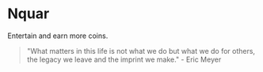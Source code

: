 # Nquar
Entertain and earn more coins.

> "What matters in this life is not what we do but what we do for others, the legacy we leave and the imprint we make." - Eric Meyer